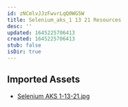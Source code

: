 ```yaml
---
id: zNCmlvJJzFwvrLqQ0WG5W
title: Selenium_aks_1 13 21 Resources
desc: ''
updated: 1645225706413
created: 1645225706413
stub: false
isDir: true
---
```

## Imported Assets
- [Selenium AKS 1-13-21.jpg](/assets/selenium-aks-1-13-21.jpg)
